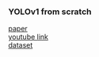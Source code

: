 ### YOLOv1 from scratch

[paper](https://arxiv.org/abs/1506.02640)<br>
[youtube link](https://www.youtube.com/watch?v=n9_XyCGr-MI&t=3506s)<br>
[dataset](https://www.kaggle.com/datasets/aladdinpersson/pascalvoc-yolo)